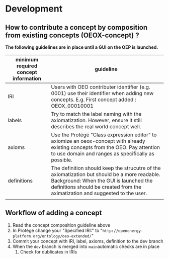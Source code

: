 # Development

## How to contribute a concept by composition from existing concepts (OEOX-concept) ?

**The following guidelines are in place until a GUI on the OEP is launched.**

|  minimum required concept information    | guideline |
|-----|-----------|
| IRI |   Users with OEO contributer identifier (e.g. 0001) use their identifier when adding new concepts. E.g. First concept added : OEOX_00010001 | Second concept added : OEOX_00010002        |
|   labels  |     Try to match the label naming with the axiomatization. However, ensure it still describes the real world concept well.     |
|   axioms  |     Use the Protégé "Class expression editor" to axiomize an oeox-concept with already existing concepts from the OEO. Pay attention to use domain and ranges as specifically as possible.      |
|  definitions   |    The definition should keep the strucutre of the axiomatization but should be a more readable. Background: When the GUI is launched the definitions should be created from the aximatization and suggested to the user.  |
|     |           |

## Workflow of adding a concept

1. Read the concept composition guideline above
1. In Protégé change your "Specified IRI:" to "`http://openenergy-platform.org/ontology/oeo-extended/`"
1. Commit your concept with IRI, label, axioms, definition to the dev branch
1. When the `dev` branch is merged into `main`automatic checks are in place
   1. Check for dublicates in IRIs
